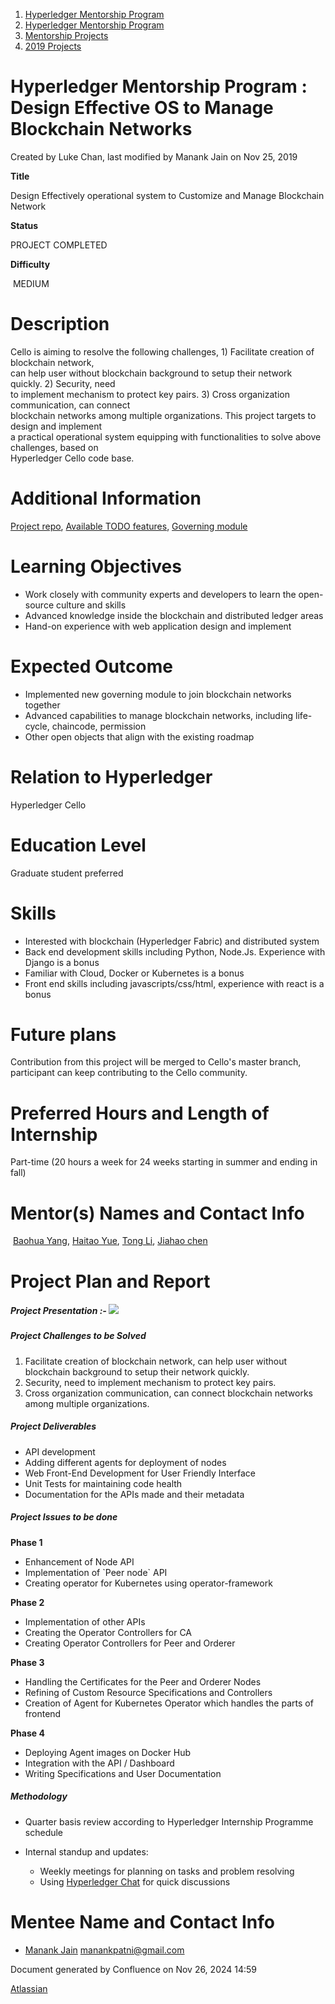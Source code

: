 1. [Hyperledger Mentorship Program](index.html)
2. [Hyperledger Mentorship Program](Hyperledger-Mentorship-Program_21954571.html)
3. [Mentorship Projects](Mentorship-Projects_21954604.html)
4. [2019 Projects](2019-Projects_21954613.html)

# Hyperledger Mentorship Program : Design Effective OS to Manage Blockchain Networks

Created by Luke Chan, last modified by Manank Jain on Nov 25, 2019

**Title**

Design Effectively operational system to Customize and Manage Blockchain Network

**Status**

PROJECT COMPLETED

**Difficulty**

 MEDIUM  

# Description

Cello is aiming to resolve the following challenges, 1) Facilitate creation of blockchain network,  
can help user without blockchain background to setup their network quickly. 2) Security, need  
to implement mechanism to protect key pairs. 3) Cross organization communication, can connect  
blockchain networks among multiple organizations. This project targets to design and implement  
a practical operational system equipping with functionalities to solve above challenges, based on  
Hyperledger Cello code base.

# Additional Information

[Project repo](https://github.com/hyperledger/cello), [Available TODO features](https://jira.hyperledger.org/projects/CE/issues/), [Governing module](https://docs.google.com/document/d/1Dw6cEKaul6FenORNkDcxvPDDKwpl0A5EmcJBlqAWJoU/edit)

# Learning Objectives

- Work closely with community experts and developers to learn the open-source culture and skills
- Advanced knowledge inside the blockchain and distributed ledger areas
- Hand-on experience with web application design and implement

# Expected Outcome

- Implemented new governing module to join blockchain networks together
- Advanced capabilities to manage blockchain networks, including life-cycle, chaincode, permission
- Other open objects that align with the existing roadmap

# Relation to Hyperledger

Hyperledger Cello

# Education Level

Graduate student preferred

# Skills

- Interested with blockchain (Hyperledger Fabric) and distributed system
- Back end development skills including Python, Node.Js. Experience with Django is a bonus
- Familiar with Cloud, Docker or Kubernetes is a bonus
- Front end skills including javascripts/css/html, experience with react is a bonus

# Future plans

Contribution from this project will be merged to Cello's master branch, participant can keep contributing to the Cello community.

# Preferred Hours and Length of Internship

Part-time (20 hours a week for 24 weeks starting in summer and ending in fall)

# Mentor(s) Names and Contact Info

 [Baohua Yang](mailto:yangbaohua@gmail.com), [Haitao Yue](mailto:hightallyht@gmail.com), [Tong Li](mailto:litong01@us.ibm.com), [Jiahao chen](mailto:jiahaochen1993@gmail.com)

# Project Plan and Report

##### Project Presentation :- [![](plugins/servlet/confluence/placeholder/unknown-macro)](https://docs.google.com/presentation/d/1ov4K_qn9U3_fpznEoDMzjHT8vLDA7pZdmBHHq_36_bU/edit?usp=sharing)

##### Project Challenges to be Solved

1. Facilitate creation of blockchain network, can help user without blockchain background to setup their network quickly.
2. Security, need to implement mechanism to protect key pairs.
3. Cross organization communication, can connect blockchain networks among multiple organizations.

##### Project Deliverables

- API development
- Adding different agents for deployment of nodes
- Web Front-End Development for User Friendly Interface
- Unit Tests for maintaining code health
- Documentation for the APIs made and their metadata

##### Project Issues to be done

**Phase 1**

- Enhancement of Node API
- Implementation of \`Peer node\` API
- Creating operator for Kubernetes using operator-framework

**Phase 2**

- Implementation of other APIs
- Creating the Operator Controllers for CA
- Creating Operator Controllers for Peer and Orderer

**Phase 3**

- Handling the Certificates for the Peer and Orderer Nodes
- Refining of Custom Resource Specifications and Controllers
- Creation of Agent for Kubernetes Operator which handles the parts of frontend

**Phase 4**

- Deploying Agent images on Docker Hub
- Integration with the API / Dashboard
- Writing Specifications and User Documentation

##### Methodology

- Quarter basis review according to Hyperledger Internship Programme schedule
- Internal standup and updates:
  
  - Weekly meetings for planning on tasks and problem resolving
  - Using [Hyperledger Chat](http://chat.hyperledger.org) for quick discussions

# Mentee Name and Contact Info

- [Manank Jain](https://lf-hyperledger.atlassian.net/wiki/people/5b54d2f0d2a2f82da138d7dc?ref=confluence) manankpatni@gmail.com

Document generated by Confluence on Nov 26, 2024 14:59

[Atlassian](http://www.atlassian.com/)
